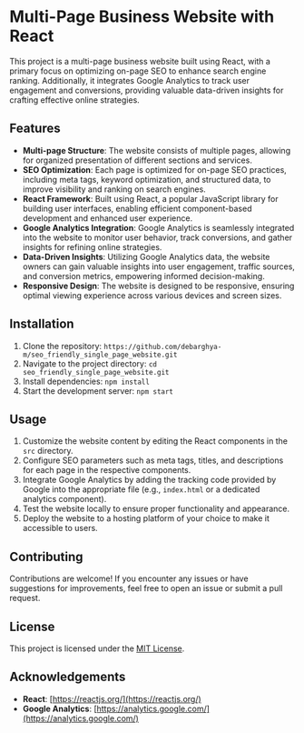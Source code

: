 # Multi-Page Business Website with React

This project is a multi-page business website built using React, with a primary focus on optimizing on-page SEO to enhance search engine ranking. Additionally, it integrates Google Analytics to track user engagement and conversions, providing valuable data-driven insights for crafting effective online strategies.

## Features

- **Multi-page Structure**: The website consists of multiple pages, allowing for organized presentation of different sections and services.
- **SEO Optimization**: Each page is optimized for on-page SEO practices, including meta tags, keyword optimization, and structured data, to improve visibility and ranking on search engines.
- **React Framework**: Built using React, a popular JavaScript library for building user interfaces, enabling efficient component-based development and enhanced user experience.
- **Google Analytics Integration**: Google Analytics is seamlessly integrated into the website to monitor user behavior, track conversions, and gather insights for refining online strategies.
- **Data-Driven Insights**: Utilizing Google Analytics data, the website owners can gain valuable insights into user engagement, traffic sources, and conversion metrics, empowering informed decision-making.
- **Responsive Design**: The website is designed to be responsive, ensuring optimal viewing experience across various devices and screen sizes.

## Installation

1. Clone the repository: `https://github.com/debarghya-m/seo_friendly_single_page_website.git`
2. Navigate to the project directory: `cd seo_friendly_single_page_website.git`
3. Install dependencies: `npm install`
4. Start the development server: `npm start`

## Usage

1. Customize the website content by editing the React components in the `src` directory.
2. Configure SEO parameters such as meta tags, titles, and descriptions for each page in the respective components.
3. Integrate Google Analytics by adding the tracking code provided by Google into the appropriate file (e.g., `index.html` or a dedicated analytics component).
4. Test the website locally to ensure proper functionality and appearance.
5. Deploy the website to a hosting platform of your choice to make it accessible to users.

## Contributing

Contributions are welcome! If you encounter any issues or have suggestions for improvements, feel free to open an issue or submit a pull request.

## License

This project is licensed under the [MIT License](LICENSE).

## Acknowledgements

- **React**: [https://reactjs.org/](https://reactjs.org/)
- **Google Analytics**: [https://analytics.google.com/](https://analytics.google.com/)
